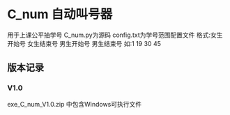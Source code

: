 # C_num 自动叫号器
用于上课公平抽学号
C_num.py为源码
config.txt为学号范围配置文件
格式:女生开始号 女生结束号 男生开始号 男生结束号
如:1 19 30 45
## 版本记录
### V1.0
exe_C_num_V1.0.zip 中包含Windows可执行文件
